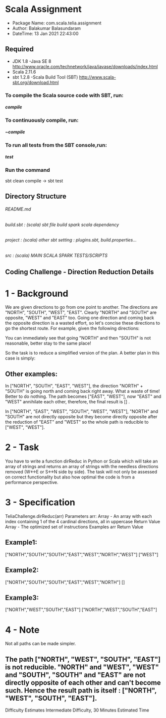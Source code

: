 # Scala Assignment
* Package Name: com.scala.telia.assignment
* Author: Balakumar Balasundaram
* DateTime: 13 Jan 2021 22:43:00 

## Required
* JDK 1.8 -Java SE 8 http://www.oracle.com/technetwork/java/javase/downloads/index.html
* Scala 2.11.6
* sbt 1.2.8 -Scala Build Tool (SBT) http://www.scala-sbt.org/download.html

### To compile the Scala source code with SBT, run:
##### compile

### To continuously compile, run:
##### ~compile

### To run all tests from the SBT console,run:
##### test

### Run the command
sbt clean compile -> sbt test


## Directory Structure

######  README.md
######  build.sbt          : (scala) sbt file build spark scala dependency 
######  project            : (scala) other sbt setting : plugins.sbt, build.properties...
######  src                : (scala) MAIN SCALA SPARK TESTS/SCRIPTS 

## Coding Challenge - Direction Reduction Details

# 1 - Background
We are given directions to go from one point to another. The directions are "NORTH", "SOUTH", "WEST", "EAST". Clearly "NORTH" and "SOUTH" are opposite, "WEST" and "EAST" too. Going one direction and coming back the opposite direction is a wasted effort, so let's concise these directions to go the shortest route.
For example, given the following directions:

You can immediately see that going "NORTH" and then "SOUTH" is not reasonable, better stay to the same place!

So the task is to reduce a simplified version of the plan. A better plan in this case is simply:

## Other examples:
In ["NORTH", "SOUTH", "EAST", "WEST"], the direction "NORTH" + "SOUTH" is going north and coming back right away. What a waste of time! Better to do nothing. The path becomes ["EAST", "WEST"], now "EAST" and "WEST" annihilate each other, therefore, the final result is [] .

In ["NORTH", "EAST", "WEST", "SOUTH", "WEST", "WEST"], "NORTH" and "SOUTH" are not directly opposite but they become directly opposite after the reduction of "EAST" and "WEST" so the whole path is reducible to ["WEST", "WEST"].

# 2 - Task
You have to write a function dirReduc in Python or Scala which will take an array of strings and returns an array of strings with the needless directions removed (W<->E or S<->N side by side).
The task will not only be assessed on correct functionality but also how optimal the code is from a performance perspective.

# 3 - Specification
TeliaChallenge.dirReduc(arr)
Parameters
arr: Array<String> - An array with each index containing 1 of the 4 cardinal directions, all in uppercase
Return Value
Array<String> - The optimized set of instructions
Examples
arr	Return Value

## Example1:
["NORTH","SOUTH","SOUTH","EAST","WEST","NORTH","WEST"]	["WEST"]

## Example2:
["NORTH","SOUTH","SOUTH","EAST","WEST","NORTH"]	[]

## Example3:
["NORTH","WEST","SOUTH","EAST"]	["NORTH","WEST","SOUTH","EAST"]

# 4 - Note
Not all paths can be made simpler.
## The path ["NORTH", "WEST", "SOUTH", "EAST"] is not reducible. "NORTH" and "WEST", "WEST" and "SOUTH", "SOUTH" and "EAST" are not directly opposite of each other and can't become such. Hence the result path is itself : ["NORTH", "WEST", "SOUTH", "EAST"].
Difficulty Estimates
Intermediate Difficulty, 30 Minutes Estimated Time

